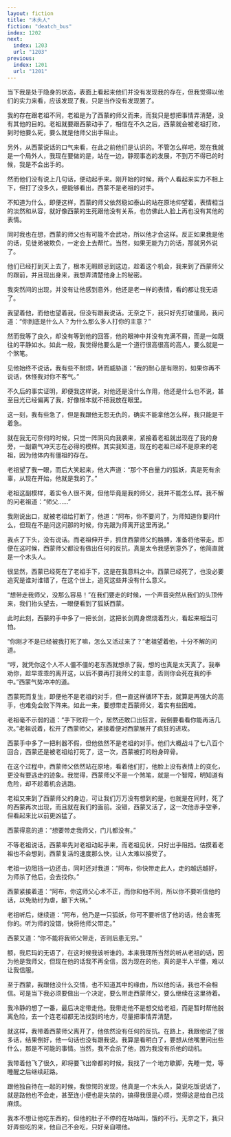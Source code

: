 ```yaml
---
layout: fiction
title: "木头人"
fiction: "deatch_bus"
index: 1202
next:
  index: 1203
  url: "1203"
previous:
  index: 1201
  url: "1201"
---
```

当下我是处于隐身的状态，表面上看起来他们并没有发现我的存在，但我觉得以他们的实力来看，应该发现了我，只是当作没有发现罢了。

我的存在跟老祖不同，老祖是为了西蒙的师父而来，而我只是想把事情弄清楚，没有其他的目的。老祖就要跟西蒙动手了，相信在不久之后，西蒙就会被老祖打败，到时他要么死，要么就是他师父出手阻止。

另外，从西蒙说话的口气来看，在此之前他们是认识的。不管怎么样吧，现在我就是一个局外人，我现在要做的是，站在一边，静观事态的发展，不到万不得已的时候，我是不会出手的。

然而他们没有说上几句话，便动起手来。刚开始的时候，两个人看起来实力不相上下，但打了没多久，便能够看出，西蒙不是老祖的对手。

不知道为什么，即便这样，西蒙的师父依然稳如泰山的站在原地仰望着，表情相当的淡然和从容，就好像西蒙的生死跟他没有关系，也仿佛此人脸上再也没有其他的表情。

同时我也在想，西蒙的师父也有可能不会武功，所以他才会这样。反正如果我是他的话，见徒弟被欺负，一定会上去帮忙。当然，如果无能为力的话，那就另外说了。

他们已经打到天上去了，根本无暇顾忌到这边，趁着这个机会，我来到了西蒙师父的跟前，并且现出身来，我想弄清楚他身上的秘密。

我突然间的出现，并没有让他感到意外，他还是老一样的表情，看的都让我无语了。

我望着他，而他也望着我，但没有跟我说话。无奈之下，我只好先打破僵局，我问道：“你到底是什么人？为什么那么多人打你的主意？”

然而我等了良久，却没有等到他的回答，他的眼神中并没有充满不屑，而是一如既往的平静如水。如此一般，我觉得他要么是一个道行很高很高的高人，要么就是一个煞笔。

见他始终不说话，我有些不耐烦，转而威胁道：“我的耐心是有限的，如果你再不说话，休怪我对你不客气。”

不久后的事实证明，即便我这样说，对他还是没什么作用，他还是什么也不说，甚至目光已经偏离了我，好像根本就不把我放在眼里。

这一刻，我有些急了，但是我跟他无怨无仇的，确实不能拿他怎么样，我只能是干着急。

就在我无可奈何的时候，只觉一阵阴风向我袭来，紧接着老祖就出现在了我的身旁，一副霸气冲天志在必得的模样。其实我知道，现在的老祖已经不是原来的老祖，因为他体内有僵祖的存在。

老祖望了我一眼，而后大笑起来，他大声道：“那个不自量力的狐妖，真是死有余辜，从现在开始，他就是我的了。”

老祖这副模样，着实令人很不爽，但他毕竟是我的师父，我并不能怎么样。我不解的问老祖道：“师父……”

我刚说出口，就被老祖给打断了，他道：“阿布，你不要问了，为师知道你要问什么，但现在不是问这问那的时候，你先跟为师离开这里再说。”

我点了下头，没有说话。而老祖伸开手，抓住西蒙师父的胳膊，准备将他带走。即便在这时候，西蒙师父都没有做出任何的反抗，真是太令我感到意外了，他简直就是一个木头人。

很显然，西蒙已经死在了老祖手下，这是在我意料之中。西蒙已经死了，也没必要追究是谁对谁错了，在这个世上，追究这些并没有什么意义。

“想带走我师父，没那么容易！”在我们要走的时候，一个声音突然从我们的头顶传来，我们抬头望去，一眼便看到了狐妖西蒙。

此时此刻，西蒙的手中多了一把长剑，这把长剑周身燃烧着烈火，看起来相当可怕。

“你刚才不是已经被我打死了嘛，怎么又活过来了？”老祖望着他，十分不解的问道。

“哼，就凭你这个人不人僵不僵的老东西就想杀了我，想的也真是太天真了。我奉劝你，趁早乖乖的离开这，以后不要再打我师父的主意，否则你会死在我的手中。”西蒙气势冲冲的道。

西蒙死而复生，即便他不是老祖的对手，但一直这样循环下去，就算是再强大的高手，也难免会败下阵来。如此一来，要想带走西蒙师父，着实有些困难。

老祖毫不示弱的道：“手下败将一个，居然还敢口出狂言，我倒要看看你能再活几次。”老祖说着，松开了西蒙师父，紧接着便对西蒙展开了疯狂的进攻。

西蒙手中多了一把利器不假，但他依然不是老祖的对手。他们大概战斗了七八百个回合，西蒙还是被老祖给打死了，这一次，西蒙被打的粉身碎骨。

在这个过程中，西蒙师父依然站在原地，看着他们打，他脸上没有表情上的变化，更没有要逃走的迹象。我觉得，西蒙师父不是一个煞笔，就是一个智障，明知道有危险，却不趁着机会逃跑。

老祖又来到了西蒙师父的身边，可让我们万万没有想到的是，也就是在同时，死了的西蒙再次出现，而且就在我们的面前。没错，西蒙又活了，这一次他赤手空拳，但看起来比以前更凶猛了。

西蒙得意的道：“想要带走我师父，门儿都没有。”

不等老祖说话，西蒙率先对老祖动起手来，而老祖见状，只好出手阻挡。估摸着老祖也不会想到，西蒙复活的速度那么快，让人太难以接受了。

老祖一边阻挡一边还击，同时还对我道：“阿布，你快带走此人，走的越远越好，为师杀了他后，会去找你。”

西蒙紧接着道：“阿布，你这师父心术不正，而你和他不同，所以你不要听信他的话，以免助纣为虐，酿下大祸。”

老祖听后，继续道：“阿布，他乃是一只狐妖，你可不要听信了他的话，他会害死你的。听为师的没错，快将他师父带走。”

西蒙又道：“你不能将我师父带走，否则后患无穷。”

额，我尼玛的无语了，在这时候我该听谁的。本来我理所当然的听从老祖的话，因为他是我师父，但现在他的话我不再全信，因为现在的他，真的是半人半僵，难以让我信服。

至于西蒙，我跟他没什么交情，也不知道其中的缘由，所以他的话，我也不会相信。可是当下我必须要做出一个决定，要么带走西蒙师父，要么继续在这里待着。

我冷静的想了一番，最后决定带走他。我带走他不是想交给老祖，而是暂时帮他脱离危险，去一个连老祖都无法找到的地方，尽量把事情弄清楚。

就这样，我带着西蒙师父离开了，他依然没有任何的反抗。在路上，我跟他说了很多话，结果倒好，他一句话也没有跟我说。我算是看明白了，要想从他嘴里问出些什么，那是不可能的事情。当然，我不会杀了他，因为我没有杀他的动机。

我带着他飞了很久，即将要飞出帝都的时候，我找了一个地方歇脚，先睡一觉，等睡醒之后继续赶路。

跟他独自待在一起的时候，我惊愕的发现，他真是一个木头人，莫说吃饭说话了，就是路他也不会走，甚至连小便也是失禁的，搞得我很是心烦，觉得这是给自己找麻烦。

我本不想让他吃东西的，但他的肚子不停的在咕咕叫，饿的不行。无奈之下，我只好弄些吃的来，他自己不会吃，只好亲自喂他。